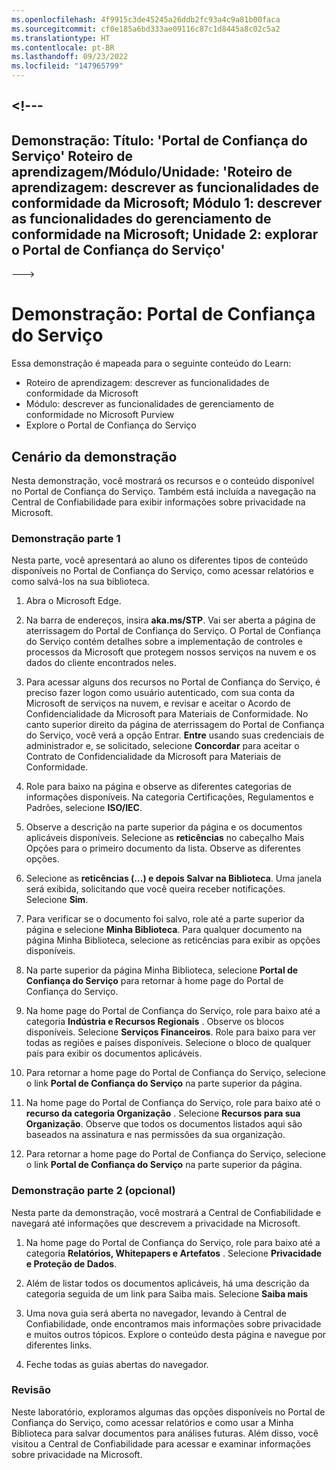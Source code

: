 ```yaml
---
ms.openlocfilehash: 4f9915c3de45245a26ddb2fc93a4c9a81b00faca
ms.sourcegitcommit: cf0e185a6bd333ae09116c87c1d8445a8c02c5a2
ms.translationtype: HT
ms.contentlocale: pt-BR
ms.lasthandoff: 09/23/2022
ms.locfileid: "147965799"
---
```

<a name="---"></a><!---
---
Demonstração: Título: 'Portal de Confiança do Serviço' Roteiro de aprendizagem/Módulo/Unidade: 'Roteiro de aprendizagem: descrever as funcionalidades de conformidade da Microsoft; Módulo 1: descrever as funcionalidades do gerenciamento de conformidade na Microsoft; Unidade 2: explorar o Portal de Confiança do Serviço'
---
--->

# <a name="demo-service-trust-portal"></a>Demonstração: Portal de Confiança do Serviço

Essa demonstração é mapeada para o seguinte conteúdo do Learn:

- Roteiro de aprendizagem: descrever as funcionalidades de conformidade da Microsoft
- Módulo: descrever as funcionalidades de gerenciamento de conformidade no Microsoft Purview
- Explore o Portal de Confiança do Serviço

## <a name="demo-scenario"></a>Cenário da demonstração

Nesta demonstração, você mostrará os recursos e o conteúdo disponível no Portal de Confiança do Serviço. Também está incluída a navegação na Central de Confiabilidade para exibir informações sobre privacidade na Microsoft.

### <a name="demo-part-1"></a>Demonstração parte 1

Nesta parte, você apresentará ao aluno os diferentes tipos de conteúdo disponíveis no Portal de Confiança do Serviço, como acessar relatórios e como salvá-los na sua biblioteca.

1. Abra o Microsoft Edge.

1. Na barra de endereços, insira **aka.ms/STP**. Vai ser aberta a página de aterrissagem do Portal de Confiança do Serviço. O Portal de Confiança do Serviço contém detalhes sobre a implementação de controles e processos da Microsoft que protegem nossos serviços na nuvem e os dados do cliente encontrados neles.

1. Para acessar alguns dos recursos no Portal de Confiança do Serviço, é preciso fazer logon como usuário autenticado, com sua conta da Microsoft de serviços na nuvem, e revisar e aceitar o Acordo de Confidencialidade da Microsoft para Materiais de Conformidade. No canto superior direito da página de aterrissagem do Portal de Confiança do Serviço, você verá a opção Entrar.  **Entre** usando suas credenciais de administrador e, se solicitado, selecione **Concordar** para aceitar o Contrato de Confidencialidade da Microsoft para Materiais de Conformidade.

1. Role para baixo na página e observe as diferentes categorias de informações disponíveis. Na categoria Certificações, Regulamentos e Padrões, selecione **ISO/IEC**.

1. Observe a descrição na parte superior da página e os documentos aplicáveis disponíveis.  Selecione as **reticências** no cabeçalho Mais Opções para o primeiro documento da lista.  Observe as diferentes opções.

1. Selecione as **reticências (...) e depois Salvar na Biblioteca**.  Uma janela será exibida, solicitando que você queira receber notificações. Selecione **Sim**.

1. Para verificar se o documento foi salvo, role até a parte superior da página e selecione **Minha Biblioteca**.  Para qualquer documento na página Minha Biblioteca, selecione as reticências para exibir as opções disponíveis.

1. Na parte superior da página Minha Biblioteca, selecione **Portal de Confiança do Serviço** para retornar à home page do Portal de Confiança do Serviço.

1. Na home page do Portal de Confiança do Serviço, role para baixo até a categoria **Indústria e Recursos Regionais** .  Observe os blocos disponíveis.  Selecione **Serviços Financeiros**.  Role para baixo para ver todas as regiões e países disponíveis.  Selecione o bloco de qualquer país para exibir os documentos aplicáveis.

1. Para retornar a home page do Portal de Confiança do Serviço, selecione o link **Portal de Confiança do Serviço** na parte superior da página.

1. Na home page do Portal de Confiança do Serviço, role para baixo até o **recurso da categoria Organização** . Selecione **Recursos para sua Organização**.  Observe que todos os documentos listados aqui são baseados na assinatura e nas permissões da sua organização.

1. Para retornar a home page do Portal de Confiança do Serviço, selecione o link **Portal de Confiança do Serviço** na parte superior da página.

### <a name="demo-part-2-optional"></a>Demonstração parte 2 (opcional)

Nesta parte da demonstração, você mostrará a Central de Confiabilidade e navegará até informações que descrevem a privacidade na Microsoft.

1. Na home page do Portal de Confiança do Serviço, role para baixo até a categoria **Relatórios, Whitepapers e Artefatos** . Selecione **Privacidade e Proteção de Dados**.  

1. Além de listar todos os documentos aplicáveis, há uma descrição da categoria seguida de um link para Saiba mais.  Selecione **Saiba mais**

1. Uma nova guia será aberta no navegador, levando à Central de Confiabilidade, onde encontramos mais informações sobre privacidade e muitos outros tópicos. Explore o conteúdo desta página e navegue por diferentes links.

1. Feche todas as guias abertas do navegador.

### <a name="review"></a>Revisão

Neste laboratório, exploramos algumas das opções disponíveis no Portal de Confiança do Serviço, como acessar relatórios e como usar a Minha Biblioteca para salvar documentos para análises futuras.  Além disso, você visitou a Central de Confiabilidade para acessar e examinar informações sobre privacidade na Microsoft.
